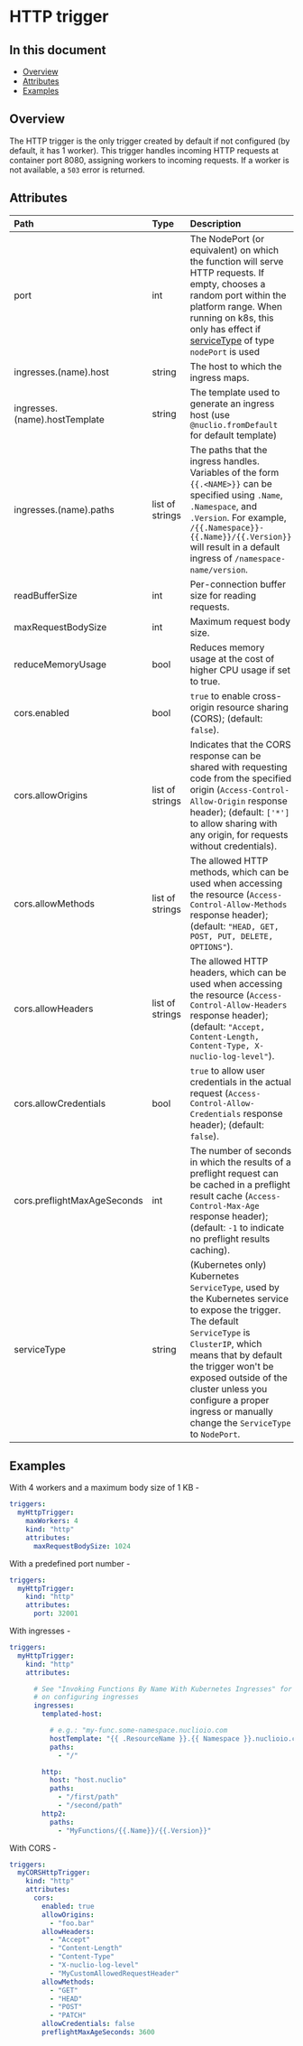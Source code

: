 # HTTP trigger

## In this document

- [Overview](#overview)
- [Attributes](#attributes)
- [Examples](#examples)

<a id="overview"></a>
## Overview

The HTTP trigger is the only trigger created by default if not configured (by default, it has 1 worker). This trigger
handles incoming HTTP requests at container port 8080, assigning workers to incoming requests. If a worker is not
available, a `503` error is returned.

<a id="attributes"></a>
## Attributes

| **Path**                                               | **Type**        | **Description**                                                                                                                                                                                                                                                                                                       |
|:-------------------------------------------------------|:----------------|:----------------------------------------------------------------------------------------------------------------------------------------------------------------------------------------------------------------------------------------------------------------------------------------------------------------------|
| port                                                   | int             | The NodePort (or equivalent) on which the function will serve HTTP requests. If empty, chooses a random port within the platform range. When running on k8s, this only has effect if [serviceType](/docs/reference/triggers/http.md#attributes-serviceType) of type `nodePort` is used                                |
| <a id="attributes-ingresses"></a>ingresses.(name).host | string          | The host to which the ingress maps.                                                                                                                                                                                                                                                                                   |
| ingresses.(name).hostTemplate                          | string          | The template used to generate an ingress host (use `@nuclio.fromDefault` for default template)                                                                                                                                                                                                                        |
| ingresses.(name).paths                                 | list of strings | The paths that the ingress handles. Variables of the form `{{.<NAME>}}` can be specified using `.Name`, `.Namespace`, and `.Version`. For example, `/{{.Namespace}}-{{.Name}}/{{.Version}}` will result in a default ingress of `/namespace-name/version`.                                                            |
| readBufferSize                                         | int             | Per-connection buffer size for reading requests.                                                                                                                                                                                                                                                                      |
| maxRequestBodySize                                     | int             | Maximum request body size.                                                                                                                                                                                                                                                                                            |
| reduceMemoryUsage                                      | bool            | Reduces memory usage at the cost of higher CPU usage if set to true.                                                                                                                                                                                                                                                  |
| cors.enabled                                           | bool            | `true` to enable cross-origin resource sharing (CORS); (default: `false`).                                                                                                                                                                                                                                            |
| cors.allowOrigins                                      | list of strings | Indicates that the CORS response can be shared with requesting code from the specified origin (`Access-Control-Allow-Origin` response header); (default: `['*']` to allow sharing with any origin, for requests without credentials).                                                                                 |
| cors.allowMethods                                      | list of strings | The allowed HTTP methods, which can be used when accessing the resource (`Access-Control-Allow-Methods` response header); (default: `"HEAD, GET, POST, PUT, DELETE, OPTIONS"`).                                                                                                                                       |
| cors.allowHeaders                                      | list of strings | The allowed HTTP headers, which can be used when accessing the resource (`Access-Control-Allow-Headers` response header); (default: `"Accept, Content-Length, Content-Type, X-nuclio-log-level"`).                                                                                                                    |
| cors.allowCredentials                                  | bool            | `true` to allow user credentials in the actual request (`Access-Control-Allow-Credentials` response header); (default: `false`).                                                                                                                                                                                      |
| cors.preflightMaxAgeSeconds                            | int             | The number of seconds in which the results of a preflight request can be cached in a preflight result cache (`Access-Control-Max-Age` response header); (default: `-1` to indicate no preflight results caching).                                                                                                     |
| <a id="attributes-serviceType"></a>serviceType         | string          | (Kubernetes only) Kubernetes `ServiceType`, used by the Kubernetes service to expose the trigger. The default `ServiceType` is `ClusterIP`, which means that by default the trigger won't be exposed outside of the cluster unless you configure a proper ingress or manually change the `ServiceType` to `NodePort`. |

<a id="examples"></a>
## Examples

With 4 workers and a maximum body size of 1 KB -

```yaml
triggers:
  myHttpTrigger:
    maxWorkers: 4
    kind: "http"
    attributes:
      maxRequestBodySize: 1024
```

With a predefined port number -

```yaml
triggers:
  myHttpTrigger:
    kind: "http"
    attributes:
      port: 32001
```

With ingresses -

```yaml
triggers:
  myHttpTrigger:
    kind: "http"
    attributes:

      # See "Invoking Functions By Name With Kubernetes Ingresses" for more details
      # on configuring ingresses
      ingresses:
        templated-host:

          # e.g.: "my-func.some-namespace.nuclioio.com
          hostTemplate: "{{ .ResourceName }}.{{ Namespace }}.nuclioio.com"
          paths:
            - "/"

        http:
          host: "host.nuclio"
          paths:
            - "/first/path"
            - "/second/path"
        http2:
          paths:
            - "MyFunctions/{{.Name}}/{{.Version}}"
```

With CORS -

```yaml
triggers:
  myCORSHttpTrigger:
    kind: "http"
    attributes:
      cors:
        enabled: true
        allowOrigins:
          - "foo.bar"
        allowHeaders:
          - "Accept"
          - "Content-Length"
          - "Content-Type"
          - "X-nuclio-log-level"
          - "MyCustomAllowedRequestHeader"
        allowMethods:
          - "GET"
          - "HEAD"
          - "POST"
          - "PATCH"
        allowCredentials: false
        preflightMaxAgeSeconds: 3600
```

